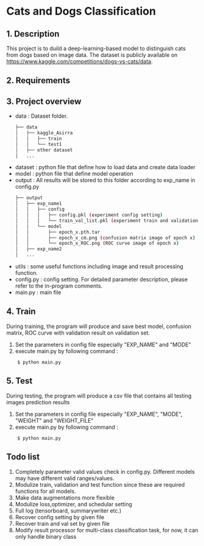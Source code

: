 # Cats and Dogs Classification


## 1. Description
This project is to duild a deep-learning-based model to distinguish cats from dogs based on image data.
The dataset is publicly available on https://www.kaggle.com/competitions/dogs-vs-cats/data.

## 2. Requirements

## 3. Project overview
* data : Dataset folder. 
    ```bash
    ├── data
    │   ├── kaggle_Asirra
    │   │   ├── train
    │   │   └── test1
    │   ├── other dataset
    │   ...
    
    ```
* dataset : python file that define how to load data and create data loader
* model : python file that define model operation
* output : All results will be stored to this folder according to exp_name in config.py
    ```bash
    ├── output
    │   ├── exp_name1
    │   │   ├── config
    │   │   │   ├── config.pkl (experiment config setting)
    │   │   │   └── train_val_list.pkl (experiment train and validation image list)
    │   │   └── model
    │   │       ├── epoch_x.pth.tar
    │   │       ├── epoch_x_cm.png (confusion matrix image of epoch x)
    │   │       └── epoch_x_ROC.png (ROC curve image of epoch x)
    │   ├── exp_name2
    │   ...
    
    ```
* utils : some useful functions including image and result processing function.
* config.py : config setting. For detailed parameter description, please refer to the in-program comments.
* main.py : main file


## 4. Train
During training, the program will produce and save best model, confusion matrix, ROC curve with validation result on validation set.
1) Set the parameters in config file especially "EXP_NAME" and "MODE"
2) execute main.py by following command : 
```
    $ python main.py
```

## 5. Test
During testing, the program will produce a csv file that contains all testing images prediction results
1) Set the parameters in config file especially "EXP_NAME", "MODE", "WEIGHT" and "WEIGHT_FILE"
2) execute main.py by following command : 
```
    $ python main.py
```
## Todo list
1) Completely parameter valid values check in config.py. Different models may have different valid ranges/values.
2) Modulize train, validation and test function since these are required functions for all models.
3) Make data augmentations more flexible
4) Modulize loss,optimizer, and schedular setting 
5) Full log (tensorboard, summarywriter etc.)
6) Recover config setting by given file
7) Recover train and val set by given file
8) Modify result processor for multi-class classification task, for now, it can only handle binary class